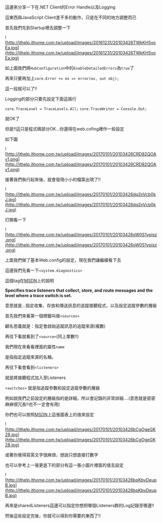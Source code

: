 這邊來分享一下在.NET Client的Error Handle以及Logging

這東西與JavaScript Client差不多的動作，只是在不同的地方調整而已

首先我們先到Startup裡去調整一下


![http://ithelp.ithome.com.tw/upload/images/20161231/20103426TWkKH5voEa.jpg](http://ithelp.ithome.com.tw/upload/images/20161231/20103426TWkKH5voEa.jpg)



如上圖我們將`HubConfiguration`中的`EnableDetailedErrors`為`true`了

再來只要再加上`core.Error += ex => error(ex, out obj);`

這一段就可以了!!

Logging的部分只要先設定下面這兩行

`core.TraceLevel = TraceLevels.All;`
`core.TraceWriter = Console.Out;`

就OK了

但是!!這只是程式碼部分OK...你還得在web.cofing裡作一些設定

如下圖


![http://ithelp.ithome.com.tw/upload/images/20170101/20103426CRD82QOAv1.png](http://ithelp.ithome.com.tw/upload/images/20170101/20103426CRD82QOAv1.png)



接著我們執行起來後，就會發現小小的檔案出現了!!


![http://ithelp.ithome.com.tw/upload/images/20170101/20103426dq2nVcb0kJ.jpg](http://ithelp.ithome.com.tw/upload/images/20170101/20103426dq2nVcb0kJ.jpg)



打開看一下


![http://ithelp.ithome.com.tw/upload/images/20170101/20103426sW0S1vpisz.png](http://ithelp.ithome.com.tw/upload/images/20170101/20103426sW0S1vpisz.png)


上面我們做了基本Web.config的設定，現在我們讓繼續看下去

這邊我們先看一下`<system.diagnostics>`

這個tag在[MSDN](https://msdn.microsoft.com/en-us/library/1txedc80(v=vs.110).aspx)上的說明

**Specifies trace listeners that collect, store, and route messages and the level where a trace switch is set.**

意思就是...指定收集、存放和傳送訊息的追蹤接聽程式，以及設定追蹤參數的層級

首先我們來看第一個標籤叫做`<sources>`

顧名思義就是：指定會啟始追蹤訊息的追蹤來源(複數)

再往下看就看到了`<source>`(同上單數!!)

我們現在來看看裡面的屬性`name`

是指指定追蹤來源的名稱。

再往下看會看到`<listeners>`

就是將接聽程式加入至Listeners

`<switches>` 就是指追蹤參數和設定追蹤參數的層級

例如說我們之前設定的層級指的是詳細，所以會記錄的非常詳細....(意思就是密密麻麻很冗長!!也不一定會有用)

你們也可以按照[MSDN](https://msdn.microsoft.com/en-us/library/system.diagnostics.tracelevel(v=vs.110).aspx)上這張圖表上的值來設定


![http://ithelp.ithome.com.tw/upload/images/20170101/20103426bCgOgeGK28.jpg](http://ithelp.ithome.com.tw/upload/images/20170101/20103426bCgOgeGK28.jpg)



或著你覺得寫英文字很麻煩，想說只想直接打數字

也可以參考上一張更底下的部分有這一張小圖片裡面的值去設定


![http://ithelp.ithome.com.tw/upload/images/20170101/20103426bpKbvDeupB.jpg](http://ithelp.ithome.com.tw/upload/images/20170101/20103426bpKbvDeupB.jpg)



再來是sharedListeners這邊可以指定你想把哪個Listeners群的Log記錄至哪邊!!

然後這些設定完後，你就可以得到你需要的東西了!!







